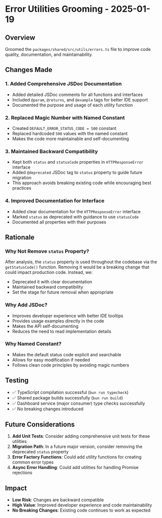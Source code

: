 # Error Utilities Grooming - 2025-01-19

## Overview

Groomed the `packages/shared/src/utils/errors.ts` file to improve code quality, documentation, and maintainability.

## Changes Made

### 1. Added Comprehensive JSDoc Documentation

- Added detailed JSDoc comments for all functions and interfaces
- Included `@param`, `@returns`, and `@example` tags for better IDE support
- Documented the purpose and usage of each utility function

### 2. Replaced Magic Number with Named Constant

- Created `DEFAULT_ERROR_STATUS_CODE = 500` constant
- Replaced hardcoded `500` values with the named constant
- Makes the code more maintainable and self-documenting

### 3. Maintained Backward Compatibility

- Kept both `status` and `statusCode` properties in `HTTPResponseError` interface
- Added `@deprecated` JSDoc tag to `status` property to guide future migration
- This approach avoids breaking existing code while encouraging best practices

### 4. Improved Documentation for Interface

- Added clear documentation for the `HTTPResponseError` interface
- Marked `status` as deprecated with guidance to use `statusCode`
- Documented all properties with their purposes

## Rationale

### Why Not Remove `status` Property?

After analysis, the `status` property is used throughout the codebase via the `getStatusCode()` function. Removing it would be a breaking change that could impact production code. Instead, we:

- Deprecated it with clear documentation
- Maintained backward compatibility
- Set the stage for future removal when appropriate

### Why Add JSDoc?

- Improves developer experience with better IDE tooltips
- Provides usage examples directly in the code
- Makes the API self-documenting
- Reduces the need to read implementation details

### Why Named Constant?

- Makes the default status code explicit and searchable
- Allows for easy modification if needed
- Follows clean code principles by avoiding magic numbers

## Testing

- ✅ TypeScript compilation successful (`bun run typecheck`)
- ✅ Shared package builds successfully (`bun run build`)
- ✅ Dashboard service (major consumer) type checks successfully
- ✅ No breaking changes introduced

## Future Considerations

1. **Add Unit Tests**: Consider adding comprehensive unit tests for these utilities
2. **Migration Path**: In a future major version, consider removing the deprecated `status` property
3. **Error Factory Functions**: Could add utility functions for creating common error types
4. **Async Error Handling**: Could add utilities for handling Promise rejections

## Impact

- **Low Risk**: Changes are backward compatible
- **High Value**: Improved developer experience and code maintainability
- **No Breaking Changes**: Existing code continues to work as expected
